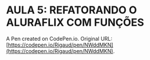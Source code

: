 # AULA 5: REFATORANDO O ALURAFLIX COM FUNÇÕES

A Pen created on CodePen.io. Original URL: [https://codepen.io/Rigaud/pen/NWddMKN](https://codepen.io/Rigaud/pen/NWddMKN).


